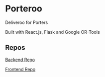 # Porteroo
Deliveroo for Porters

Built with React.js, Flask and Google OR-Tools

## Repos
[Backend Repo](https://github.com/JJMinton/porter-routing)

[Frontend Repo](https://github.com/vlbee/porteroo)
